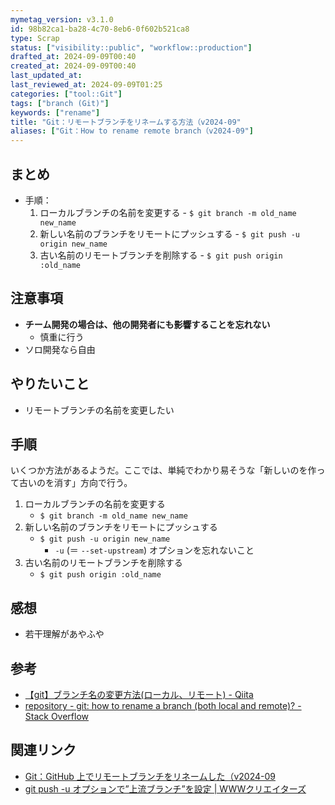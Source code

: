 ```yaml
---
mymetag_version: v3.1.0
id: 98b82ca1-ba28-4c70-8eb6-0f602b521ca8
type: Scrap
status: ["visibility::public", "workflow::production"]
drafted_at: 2024-09-09T00:40
created_at: 2024-09-09T00:40
last_updated_at:
last_reviewed_at: 2024-09-09T01:25
categories: ["tool::Git"]
tags: ["branch (Git)"]
keywords: ["rename"]
title: "Git：リモートブランチをリネームする方法（v2024-09"
aliases: ["Git：How to rename remote branch（v2024-09"]
---
```


## まとめ

- 手順：
    1. ローカルブランチの名前を変更する
      - `$ git branch -m old_name new_name`
    2. 新しい名前のブランチをリモートにプッシュする
      - `$ git push -u origin new_name`
    3. 古い名前のリモートブランチを削除する
      - `$ git push origin :old_name`

## 注意事項

- **チーム開発の場合は、他の開発者にも影響することを忘れない**
  - 慎重に行う
- ソロ開発なら自由

## やりたいこと

- リモートブランチの名前を変更したい

## 手順

いくつか方法があるようだ。ここでは、単純でわかり易そうな「新しいのを作って古いのを消す」方向で行う。

1. ローカルブランチの名前を変更する
    - `$ git branch -m old_name new_name`
2. 新しい名前のブランチをリモートにプッシュする
    - `$ git push -u origin new_name`
        - `-u` (＝ `--set-upstream`) オプションを忘れないこと
3. 古い名前のリモートブランチを削除する
    - `$ git push origin :old_name`

## 感想

- 若干理解があやふや

## 参考

- [【git】ブランチ名の変更方法(ローカル、リモート) - Qiita](https://qiita.com/shungo_m/items/4218e70751375b4bfeec)
- [repository - git: how to rename a branch (both local and remote)? - Stack Overflow](https://stackoverflow.com/q/30590083)

## 関連リンク

- [Git：GitHub 上でリモートブランチをリネームした（v2024-09](114a4d98-d930-451d-82f3-c92990b6cd35.md)
- [git push -u オプションで”上流ブランチ”を設定 | WWWクリエイターズ](https://www-creators.com/archives/5204)

